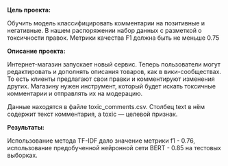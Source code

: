 **Цель проекта:**

Обучить модель классифицировать комментарии на позитивные и негативные. В нашем распоряжении набор данных с разметкой о токсичности правок. Метрики качества F1 должна быть не меньше 0.75

**Описание проекта:**

Интернет-магазин запускает новый сервис. Теперь пользователи могут редактировать и дополнять описания товаров, как в вики-сообществах. То есть клиенты предлагают свои правки и комментируют изменения других. Магазину нужен инструмент, который будет искать токсичные комментарии и отправлять их на модерацию.

Данные находятся в файле toxic_comments.csv. Столбец text в нём содержит текст комментария, а toxic — целевой признак.

**Результаты:**

Использование метода TF-IDF дало значение метрики f1 - 0.76, использование предобученной нейронной сети BERT - 0.85 на тестовых выборках.
